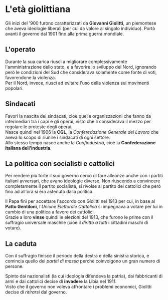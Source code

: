 # L'età giolittiana

Gli inizi del '900 furono caratterizzati da **Giovanni Giolitti**, un piemontese che aveva ideologie liberali (per cui da valore al singolo individuo).
Portò avanti il governo dal 1901 fino alla prima guerra mondiale.

## L'operato

Durante la sua carica riuscì a migliorare complessivamente l'amministrazione dello stato, e a favorire lo sviluppo del Nord, ignorando però le condizioni del Sud che considerava solamente come fonte di voti, favorendone la violenza. \
Per il Nord, invece, riuscì ad evitare l'uso della violenza sui movimenti popolari.

## Sindacati

Favorì la nascita dei sindacati, cioè quelle organizzazioni che fanno da intermediari tra i capi e gli operai, visto che li considerava il mezzo per regolare le proteste degli operai. \
Nasce quindi nel 1906 la **CGL**, la _Conferedazione Generale del Lavoro_ che aveva lo scopo di riunire i sindacati di ogni settore. \
Allo stesso tempo nasce anche la _Confindustria_, cioè la **Confederazione italiana dell'industria**.

## La politica con socialisti e cattolici

Per rendere più forte il suo governo cercò di fare alleanze anche con i partiti italiani avversari, che avano ideologie diverse. Non riuscendo a convincere completamente il partito socialista, si rivolse al partito dei cattolici che però fino ad all'ora si era astenuto dalla politica.

Il Papa finì per accettare l'accordo con Giolitti nel 1913 per cui, in base al **Patto Gentiloni**, l'_Unione Elettorale Cattolica_ si impegnava a votare per lui in cambio di una politica a favore dei cattolici. \
Grazie a loro **vinse** quindi le elezioni del 1913, che furono le prime con il suffragio universale maschile (cioè il _diritto a tutti_ i cittadini maschi di votare).

## La caduta

Con il suffragio finisce il periodo della destra e della sinistra storica, e comincia quello dei _partiti di massa_ perchè coinvolgono un gran numero di persone.

Spinto dai nazionalisti (la cui ideologia difendeva la patria), dai fabbricanti di armi e dai cattolici decise di **invadere** la Libia nel 1911. \
Visto che il governo non voleva affrontare i problemi economici, Giolitti decise di _ritirarsi_ dal governo.
